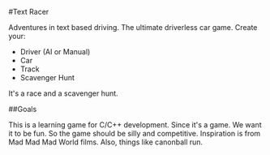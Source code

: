 #Text Racer

Adventures in text based driving. The ultimate driverless car game.
Create your:
* Driver (AI or Manual)
* Car
* Track
* Scavenger Hunt

It's a race and a scavenger hunt.

##Goals

This is a learning game for C/C++ development. Since it's a game.
We want it to be fun. So the game should be silly and competitive.
Inspiration is from Mad Mad Mad World films. Also, things like canonball run.


